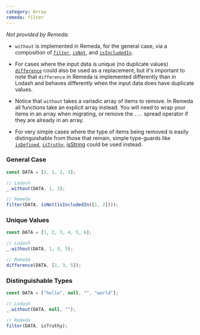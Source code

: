 ```yaml
---
category: Array
remeda: filter
---
```


_Not provided by Remeda._

- `without` is implemented in Remeda, for the general case, via a composition of
  [`filter`](/docs#filter), [`isNot`](/docs#isNot), and
  [`isIncludedIn`](/docs#isIncludedIn).

- For cases where the input data is unique (no duplicate values)
  [`difference`](/docs#difference) could also be used as a replacement; but it's
  important to note that `difference` in Remeda is implemented differently than
  in Lodash and behaves differently when the input data does have duplicate
  values.

- Notice that `without` takes a variadic array of items to remove. In Remeda all
  functions take an explicit array instead. You will need to wrap your items in
  an array when migrating, or remove the `...` spread operator if they are
  already in an array.

- For very simple cases where the type of items being removed is easily
  distinguishable from those that remain, simple type-guards like
  [`isDefined`](/docs#isDefined), [`isTruthy`](/docs#isTruthy),
  [isString](/docs#isString) could be used instead.

### General Case

```ts
const DATA = [2, 1, 2, 3];

// Lodash
_.without(DATA, 1, 2);

// Remeda
filter(DATA, isNot(isIncludedIn([1, 2])));
```

### Unique Values

```ts
const DATA = [1, 2, 3, 4, 5, 6];

// Lodash
_.without(DATA, 1, 3, 5);

// Remeda
difference(DATA, [1, 3, 5]);
```

### Distinguishable Types

```ts
const DATA = ["hello", null, "", "world"];

// Lodash
_.without(DATA, null, "");

// Remeda
filter(DATA, isTruthy);
```
